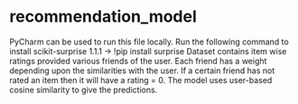 # recommendation_model
PyCharm can be used to run this file locally.
Run the following command to install scikit-surprise 1.1.1
 -> !pip install surprise
 Dataset contains item wise ratings provided various friends of the user.
 Each friend has a weight depending upon the similarities with the user.
 If a certain friend has not rated an item then it will have a rating = 0. 
 The model uses user-based cosine similarity to give the predictions.
